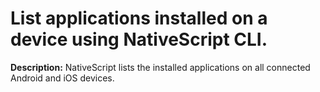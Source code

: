 # List applications installed on a device using NativeScript CLI.

**Description:** NativeScript lists the installed applications on all connected Android and iOS devices.

